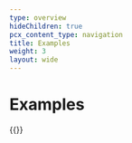```yaml
---
type: overview
hideChildren: true
pcx_content_type: navigation
title: Examples
weight: 3
layout: wide
---
```


# Examples

{{<list-examples filters="tags,languages,preview">}}
